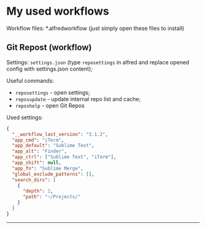 # My used workflows

Workflow files: *.alfredworkflow (just simply open these files to install)


## Git Repost (workflow)

Settings: `settings.json` (type `reposettings` in alfred and replace opened config with settings.json content);

Useful commands:

- `reposettings` - open settings;
- `reposupdate` - update internal repo list and cache;
- `reposhelp` - open Git Repos

Used settings:

```json
{
  "__workflow_last_version": "3.1.2",
  "app_cmd": "iTerm",
  "app_default": "Sublime Text",
  "app_alt": "Finder",
  "app_ctrl": ["Sublime Text", "iTerm"],
  "app_shift": null,
  "app_fn": "Sublime Merge",
  "global_exclude_patterns": [],
  "search_dirs": [
    {
      "depth": 2,
      "path": "~/Projects/"
    }
  ]
}
```

---
